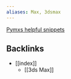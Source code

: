 ```yaml
---
aliases: Max, 3dsmax
---
```


[Pymxs helpful snippets](https://github.com/techartorg/TAO-Wiki/wiki/pymxs---Helpful-Snippets)
## Backlinks
* [[index]]
	* [[3ds Max]]

